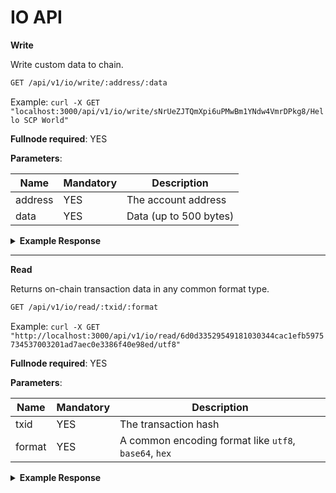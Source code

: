 # IO API

**Write**

Write custom data to chain.

```bash
GET /api/v1/io/write/:address/:data
```

Example: `curl -X GET "localhost:3000/api/v1/io/write/sNrUeZJTQmXpi6uPMwBm1YNdw4VmrDPkg8/Hello SCP World"`

**Fullnode required**: YES

**Parameters**:

| Name | Mandatory | Description |
|---------|---------|---------|
| address | YES | The account address |
| data | YES | Data (up to 500 bytes) |

<details>
<summary><strong>Example Response</strong></summary>
<p>

```json
{
    "txid": "6d0d33529549181030344cac1efb5975734537003201ad7aec0e3386f40e98ed",
    "rawTx": "02000000011669AD08167176F389F42ED393B215C99F792853853109E5686C739008F5E456000000006A47304402205E2CC6483C4CA751F68960E254B8B6C8A75C42AF5E1EE61ADA93B3E09250E94B02207B616873DB4794B7180BB9B50E23D97164DB311157D71950A161E5850F95B6BD01210253C7014D50D9335D82E63C1359CF54AFD7A80FBE6B0F2E66937926C284236507FFFFFFFF020100000000000000126A4C0F48656C6C6F2053435020576F726C64E4949800000000001976A9143282E0236A1F2408847183F2DBFE483F8247A24788AC00000000"
}
```

</p>
</details>  

---

**Read**

Returns on-chain transaction data in any common format type.

```bash
GET /api/v1/io/read/:txid/:format
```

Example: `curl -X GET "http://localhost:3000/api/v1/io/read/6d0d33529549181030344cac1efb5975734537003201ad7aec0e3386f40e98ed/utf8"`

**Fullnode required**: YES

**Parameters**:

| Name | Mandatory | Description |
|---------|---------|---------|
| txid | YES | The transaction hash |
| format | YES | A common encoding format like `utf8`, `base64`, `hex` |

<details>
<summary><strong>Example Response</strong></summary>
<p>

```json
{
    "msg": "Hello SCP World",
    "tx": {
        "txid": "6d0d33529549181030344cac1efb5975734537003201ad7aec0e3386f40e98ed",
        "version": 2,
        "type": 0,
        "size": 218,
        "locktime": 0,
        "vin": [
            {
                "txid": "56e4f50890736c68e50931855328799fc915b293d32ef489f376711608ad6916",
                "vout": 0,
                "scriptSig": {
                    "asm": "304402205e2cc6483c4ca751f68960e254b8b6c8a75c42af5e1ee61ada93b3e09250e94b02207b616873db4794b7180bb9b50e23d97164db311157d71950a161e5850f95b6bd[ALL] 0253c7014d50d9335d82e63c1359cf54afd7a80fbe6b0f2e66937926c284236507",
                    "hex": "47304402205e2cc6483c4ca751f68960e254b8b6c8a75c42af5e1ee61ada93b3e09250e94b02207b616873db4794b7180bb9b50e23d97164db311157d71950a161e5850f95b6bd01210253c7014d50d9335d82e63c1359cf54afd7a80fbe6b0f2e66937926c284236507"
                },
                "sequence": 4294967295
            }
        ],
        "vout": [
            {
                "value": 1e-8,
                "valueSat": 1,
                "n": 0,
                "scriptPubKey": {
                    "asm": "OP_RETURN 48656c6c6f2053435020576f726c64",
                    "hex": "6a4c0f48656c6c6f2053435020576f726c64",
                    "type": "nulldata"
                }
            },
            {
                "value": 0.09999588,
                "valueSat": 9999588,
                "n": 1,
                "scriptPubKey": {
                    "asm": "OP_DUP OP_HASH160 3282e0236a1f2408847183f2dbfe483f8247a247 OP_EQUALVERIFY OP_CHECKSIG",
                    "hex": "76a9143282e0236a1f2408847183f2dbfe483f8247a24788ac",
                    "reqSigs": 1,
                    "type": "pubkeyhash",
                    "addresses": [
                        "sNrUeZJTQmXpi6uPMwBm1YNdw4VmrDPkg8"
                    ]
                }
            }
        ],
        "hex": "02000000011669ad08167176f389f42ed393b215c99f792853853109e5686c739008f5e456000000006a47304402205e2cc6483c4ca751f68960e254b8b6c8a75c42af5e1ee61ada93b3e09250e94b02207b616873db4794b7180bb9b50e23d97164db311157d71950a161e5850f95b6bd01210253c7014d50d9335d82e63c1359cf54afd7a80fbe6b0f2e66937926c284236507ffffffff020100000000000000126a4c0f48656c6c6f2053435020576f726c64e4949800000000001976a9143282e0236a1f2408847183f2dbfe483f8247a24788ac00000000",
        "blockhash": "00000000000005a9af4df63cb6d8a61ba45a3828d6c899da29a32e591d7173be",
        "height": 188624,
        "confirmations": 3,
        "time": 1626940609,
        "blocktime": 1626940609,
        "instantlock": true,
        "instantlock_internal": false,
        "chainlock": true
    }
}
```

</p>
</details>  